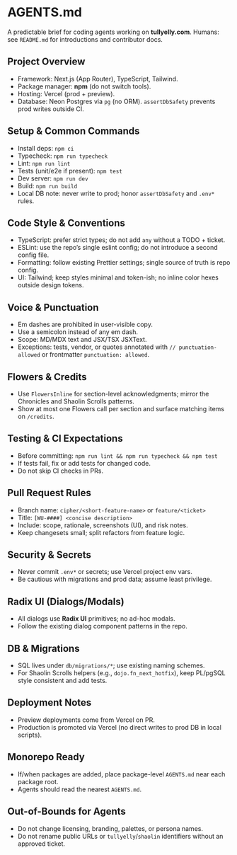 # AGENTS.md

A predictable brief for coding agents working on **tullyelly.com**.
Humans: see `README.md` for introductions and contributor docs.

## Project Overview

- Framework: Next.js (App Router), TypeScript, Tailwind.
- Package manager: **npm** (do not switch tools).
- Hosting: Vercel (prod + preview).
- Database: Neon Postgres via `pg` (no ORM). `assertDbSafety` prevents prod writes outside CI.

## Setup & Common Commands

- Install deps: `npm ci`
- Typecheck: `npm run typecheck`
- Lint: `npm run lint`
- Tests (unit/e2e if present): `npm test`
- Dev server: `npm run dev`
- Build: `npm run build`
- Local DB note: never write to prod; honor `assertDbSafety` and `.env*` rules.

## Code Style & Conventions

- TypeScript: prefer strict types; do not add `any` without a TODO + ticket.
- ESLint: use the repo’s single eslint config; do not introduce a second config file.
- Formatting: follow existing Prettier settings; single source of truth is repo config.
- UI: Tailwind; keep styles minimal and token-ish; no inline color hexes outside design tokens.

## Voice & Punctuation

- Em dashes are prohibited in user-visible copy.
- Use a semicolon instead of any em dash.
- Scope: MD/MDX text and JSX/TSX JSXText.
- Exceptions: tests, vendor, or quotes annotated with `// punctuation-allowed` or frontmatter `punctuation: allowed`.

## Flowers & Credits

- Use `FlowersInline` for section-level acknowledgments; mirror the Chronicles and Shaolin Scrolls patterns.
- Show at most one Flowers call per section and surface matching items on `/credits`.

## Testing & CI Expectations

- Before committing: `npm run lint && npm run typecheck && npm test`
- If tests fail, fix or add tests for changed code.
- Do not skip CI checks in PRs.

## Pull Request Rules

- Branch name: `cipher/<short-feature-name>` or `feature/<ticket>`
- Title: `[WU-####] <concise description>`
- Include: scope, rationale, screenshots (UI), and risk notes.
- Keep changesets small; split refactors from feature logic.

## Security & Secrets

- Never commit `.env*` or secrets; use Vercel project env vars.
- Be cautious with migrations and prod data; assume least privilege.

## Radix UI (Dialogs/Modals)

- All dialogs use **Radix UI** primitives; no ad-hoc modals.
- Follow the existing dialog component patterns in the repo.

## DB & Migrations

- SQL lives under `db/migrations/*`; use existing naming schemes.
- For Shaolin Scrolls helpers (e.g., `dojo.fn_next_hotfix`), keep PL/pgSQL style consistent and add tests.

## Deployment Notes

- Preview deployments come from Vercel on PR.
- Production is promoted via Vercel (no direct writes to prod DB in local scripts).

## Monorepo Ready

- If/when packages are added, place package-level `AGENTS.md` near each package root.
- Agents should read the nearest `AGENTS.md`.

## Out-of-Bounds for Agents

- Do not change licensing, branding, palettes, or persona names.
- Do not rename public URLs or `tullyelly`/`shaolin` identifiers without an approved ticket.
